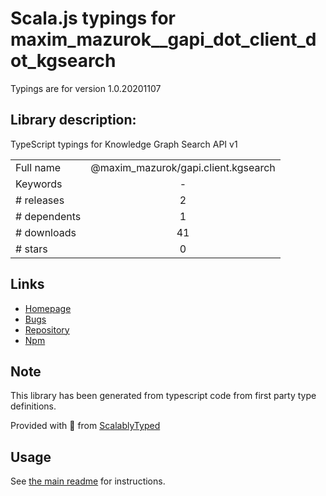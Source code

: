 
# Scala.js typings for maxim_mazurok__gapi_dot_client_dot_kgsearch

Typings are for version 1.0.20201107

## Library description:
TypeScript typings for Knowledge Graph Search API v1

|                    |                 |
| ------------------ | :-------------: |
| Full name          | @maxim_mazurok/gapi.client.kgsearch |
| Keywords           | - |
| # releases         | 2 |
| # dependents       | 1 |
| # downloads        | 41 |
| # stars            | 0 |

## Links
- [Homepage](https://github.com/Maxim-Mazurok/google-api-typings-generator#readme)
- [Bugs](https://github.com/Maxim-Mazurok/google-api-typings-generator/issues)
- [Repository](https://github.com/Maxim-Mazurok/google-api-typings-generator)
- [Npm](https://www.npmjs.com/package/%40maxim_mazurok%2Fgapi.client.kgsearch)
    


## Note
This library has been generated from typescript code from first party type definitions.

Provided with :purple_heart: from [ScalablyTyped](https://github.com/oyvindberg/ScalablyTyped)

## Usage
See [the main readme](../../readme.md) for instructions.


